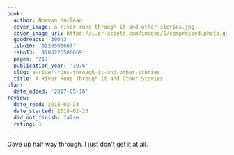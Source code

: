 ```yaml
---
book:
  author: Norman Maclean
  cover_image: a-river-runs-through-it-and-other-stories.jpg
  cover_image_url: https://i.gr-assets.com/images/S/compressed.photo.goodreads.com/books/1386924914l/30043.jpg
  goodreads: '30043'
  isbn10: '0226500667'
  isbn13: '9780226500669'
  pages: '217'
  publication_year: '1976'
  slug: a-river-runs-through-it-and-other-stories
  title: A River Runs Through it and Other Stories
plan:
  date_added: '2017-05-16'
review:
  date_read: 2018-02-23
  date_started: 2018-02-23
  did_not_finish: false
  rating: 1
---
```


Gave up half way through. I just don't get it at all.
